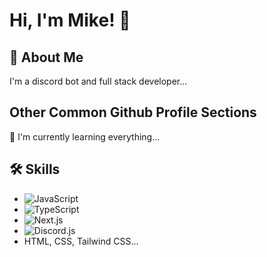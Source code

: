 # Hi, I'm Mike! 👋

## 🚀 About Me

I'm a discord bot and full stack developer...

## Other Common Github Profile Sections

🧠 I'm currently learning everything...

## 🛠 Skills

-   ![JavaScript](https://img.shields.io/badge/JavaScript-F7DF1E?style=flat&logo=javascript&logoColor=black)
-   ![TypeScript](https://img.shields.io/badge/TypeScript-3178C6?style=flat&logo=typescript&logoColor=white)
-   ![Next.js](https://img.shields.io/badge/Next.js-000000?style=flat&logo=next.js&logoColor=white)
-   ![Discord.js](https://img.shields.io/badge/Discord.js-5865F2?style=flat&logo=discord&logoColor=white)
-   HTML, CSS, Tailwind CSS...
